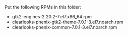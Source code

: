 Put the following RPMs in this folder:

+   gtk2-engines-2.20.2-7.el7.x86_64.rpm
+   clearlooks-phenix-gtk2-theme-7.0.1-3.el7.noarch.rpm
+   clearlooks-phenix-common-7.0.1-3.el7.noarch.rpm